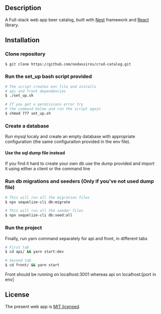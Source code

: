 ## Description
A Full-stack web app beer catalog, built with [Nest](https://github.com/nestjs/nest) framework and [React](https://github.com/facebook/react/) library.

## Installation
### Clone repository
```bash
$ git clone https://github.com/nodasxiros/crud-catalog.git
```
### Run the set_up bash script provided
```bash
# The script creates env file and installs
# api and front dependencies
$ ./set_up.sh

# If you get a permissions error try
# the command below and run the script again
$ chmod 777 set_up.sh
```
### Create a database
Run mysql localy and create an empty database with appropriate configuration (the same configuraiton provided in the env file).

#### Use the sql dump file instead
If you find it hard to create your own db use the dump provided and import it using either a client or the command line

### Run db migrations and seeders (Only if you've not used dump file)
```bash
# This will run all the migration files
$ npx sequelize-cli db:migrate

# This will run all the seeder files
$ npx sequelize-cli db:seed:all
```
### Run the project
Finally, run yarn command separately for api and front, in different tabs
```bash
# First tab
$ cd api/ && yarn start:dev

# Second tab
$ cd front/ && yarn start
```
Front should be running on localhost:3001 whereas api on localhost:[port in env]
## License

The present web app is [MIT licensed](LICENSE).
